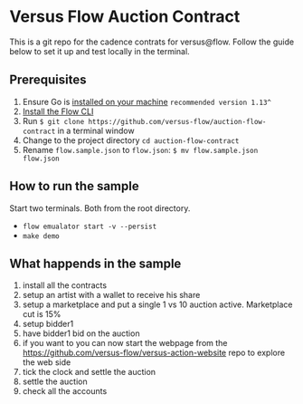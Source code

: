 # Versus Flow Auction Contract

This is a git repo for the cadence contrats for versus@flow. Follow the guide below to set it up and test locally in the terminal.

## Prerequisites

1. Ensure Go is [installed on your machine](https://golang.org/dl/) `recommended version 1.13^`
2. [Install the Flow CLI](https://docs.onflow.org/docs/cli) 
3. Run `$ git clone https://github.com/versus-flow/auction-flow-contract` in a terminal window
4. Change to the project directory `cd auction-flow-contract`
5. Rename `flow.sample.json` to `flow.json`: `$ mv flow.sample.json flow.json`

## How to run the sample

Start two terminals. Both from the root directory.
 - `flow emualator start -v --persist`
- `make demo`

## What happends in the sample

1. install all the contracts
2. setup an artist with a wallet to receive his share
2. setup a marketplace and put a single 1 vs 10 auction active. Marketplace cut is 15%
3. setup bidder1 
4. have bidder1 bid on the auction
5. if you want to you can now start the webpage from the https://github.com/versus-flow/versus-action-website repo to explore the web side 
6. tick the clock and settle the auction
7. settle the auction
8. check all the accounts
